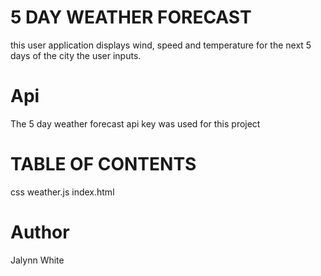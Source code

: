 # 5 DAY WEATHER FORECAST
this user application displays wind, speed and temperature for the next 5 days of the city the user inputs. 

# Api
The 5 day weather forecast api key was used for this project

# TABLE OF CONTENTS
css
weather.js
index.html

# Author 
Jalynn White